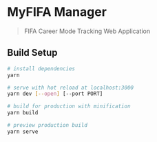# MyFIFA Manager

> FIFA Career Mode Tracking Web Application

## Build Setup

``` bash
# install dependencies
yarn

# serve with hot reload at localhost:3000
yarn dev [--open] [--port PORT]

# build for production with minification
yarn build

# preview production build
yarn serve
```
